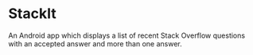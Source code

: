 # StackIt

An Android app which displays a list of recent Stack Overflow questions with an accepted answer and more than one answer.

